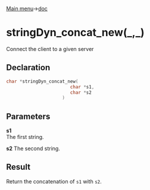 [Main menu](../../Readme.md)->[doc](../stringDyn-doc.md)

# stringDyn_concat_new(\_,\_)

Connect the client to a given server

## **Declaration**

```C
char *stringDyn_concat_new(
                        char *s1,
                        char *s2
                     )
```

## **Parameters**
**s1**  
The first string.

**s2**
The second string.

## **Result**
Return the concatenation of `s1` with `s2`.
